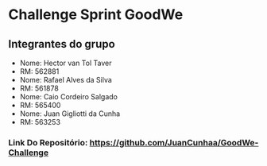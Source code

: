 # Challenge Sprint GoodWe

## Integrantes do grupo
- Nome: Hector van Tol Taver
- RM: 562881
- Nome: Rafael Alves da Silva
- RM: 561878
- Nome: Caio Cordeiro Salgado
- RM: 565400
- Nome: Juan Gigliotti da Cunha
- RM: 563253

### Link Do Repositório: https://github.com/JuanCunhaa/GoodWe-Challenge